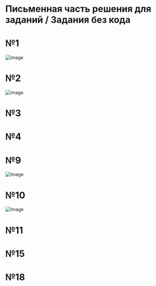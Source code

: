 # Письменная часть решения для заданий / Задания без кода
# №1
![image](https://github.com/user-attachments/assets/dc0045aa-faff-4c93-971c-8a90b96cc2e1)
# №2
![image](https://github.com/user-attachments/assets/6b482d26-0850-471b-944c-20b1a9e201ed)
# №3

# №4

# №9
![Image](https://github.com/user-attachments/assets/9f6d8931-7638-4f77-ad98-78e40d43a290)
# №10
![Image](https://github.com/user-attachments/assets/60943519-918c-45d1-a4bb-13c44cb66fb2)
# №11

# №15

# №18

